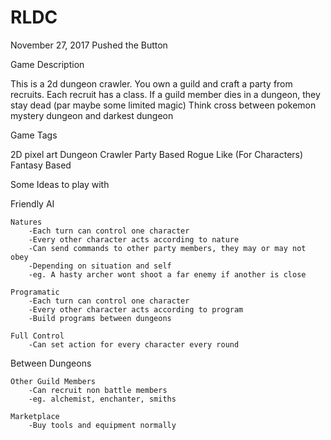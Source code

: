 # RLDC

November 27, 2017
Pushed the Button

Game Description

This is a 2d dungeon crawler. 
You own a guild and craft a party from recruits.
Each recruit has a class.
If a guild member dies in a dungeon, they stay dead 
(par maybe some limited magic)
Think cross between pokemon mystery dungeon and darkest dungeon

Game Tags

2D pixel art
Dungeon Crawler
Party Based
Rogue Like (For Characters)
Fantasy Based

Some Ideas to play with

Friendly AI

	Natures
		-Each turn can control one character
		-Every other character acts according to nature
		-Can send commands to other party members, they may or may not obey
		-Depending on situation and self
		-eg. A hasty archer wont shoot a far enemy if another is close
	
	Programatic
		-Each turn can control one character
		-Every other character acts according to program
		-Build programs between dungeons
		
	Full Control
		-Can set action for every character every round
		
Between Dungeons

	Other Guild Members
		-Can recruit non battle members
		-eg. alchemist, enchanter, smiths
		
	Marketplace
		-Buy tools and equipment normally